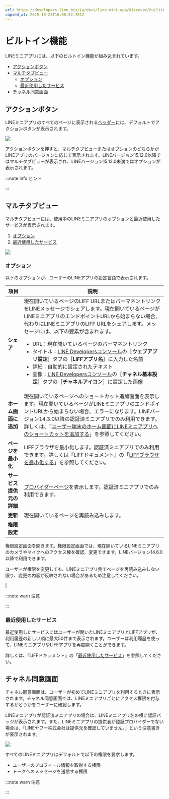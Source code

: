 ```yaml
---
url: https://developers.line.biz/ja/docs/line-mini-app/discover/builtin-features/
copied_at: 2025-10-23T16:00:52.781Z
---
```

# ビルトイン機能

LINEミニアプリには、以下のビルトイン機能が組み込まれています。

*   [アクションボタン](#action-button)
*   [マルチタブビュー](#multi-tab-view)
    *   [オプション](#multi-tab-view-option)
    *   [最近使用したサービス](#multi-tab-view-recent-service)
*   [チャネル同意画面](#consent-screen)

## アクションボタン

LINEミニアプリのすべてのページに表示される[ヘッダー](https://developers.line.biz/ja/docs/line-mini-app/discover/ui-components/#header)には、デフォルトでアクションボタンが表示されます。

![](https://developers.line.biz/media/line-mini-app/discover/mini-header-action-butoon-ja.png)

アクションボタンを押すと、[マルチタブビュー](#multi-tab-view)または[オプション](#multi-tab-view-option)のどちらかがLINEアプリのバージョンに応じて表示されます。LINEバージョン15.12.0以降ではマルチタブビューが表示され、LINEバージョン15.12.0未満ではオプションが表示されます。

:::note info
ヒント

:::

## マルチタブビュー

マルチタブビューには、使用中のLINEミニアプリのオプションと最近使用したサービスが表示されます。

1.  [オプション](#multi-tab-view-option)
2.  [最近使用したサービス](#multi-tab-view-recent-service)

![](https://developers.line.biz/media/line-mini-app/discover/mini-multi-tab-view-ja.png)

### オプション

以下のオプションが、ユーザーのLINEアプリの設定言語で表示されます。

| 項目 | 説明 |
| --- | --- |
| **シェア** | 現在開いているページのLIFF URLまたはパーマネントリンクをLINEメッセージでシェアします。現在開いているページがLINEミニアプリのエンドポイントURLから始まらない場合、代わりにLINEミニアプリのLIFF URLをシェアします。メッセージには、以下の要素が含まれます。<ul><!--[--><li><!--[-->URL：現在開いているページのパーマネントリンク<!--]--></li><li><!--[-->タイトル：<a href="/console/" class=""><!--[--><!--[-->LINE Developersコンソール<!--]--><!--]--></a>の［<strong><!--[-->ウェブアプリ設定<!--]--></strong>］タブの［<strong><!--[-->LIFFアプリ名<!--]--></strong>］に入力した名前<!--]--></li><li><!--[-->詳細：自動的に設定されたテキスト<!--]--></li><li><!--[-->画像：<a href="/console/" class=""><!--[--><!--[-->LINE Developersコンソール<!--]--><!--]--></a>の［<strong><!--[-->チャネル基本設定<!--]--></strong>］タブの［<strong><!--[-->チャネルアイコン<!--]--></strong>］に設定した画像<!--]--></li><!--]--></ul> |
| **ホーム画面に追加** | 現在開いているページへのショートカット追加画面を表示します。現在開いているページがLINEミニアプリのエンドポイントURLから始まらない場合、エラーになります。LINEバージョン14.3.0以降の認証済ミニアプリでのみ利用できます。詳しくは、「[ユーザー端末のホーム画面にLINEミニアプリへのショートカットを追加する](https://developers.line.biz/ja/docs/line-mini-app/develop/add-to-home-screen/)」を参照してください。 |
| **ページを最小化** | LIFFブラウザを最小化します。認証済ミニアプリでのみ利用できます。詳しくは『LIFFドキュメント』の「[LIFFブラウザを最小化する](https://developers.line.biz/ja/docs/liff/minimizing-liff-browser/)」を参照してください。 |
| **サービス提供元の詳細** | [プロバイダーページ](https://developers.line.biz/ja/docs/partner-docs/provider-page/)を表示します。認証済ミニアプリでのみ利用できます。 |
| **更新** | 現在開いているページを再読み込みします。 |
| **権限設定** | 
権限設定画面を開きます。権限設定画面では、現在開いているLINEミニアプリのカメラやマイクへのアクセス権を確認、変更できます。LINEバージョン14.6.0以降で利用できます。

ユーザーが権限を変更しても、LINEミニアプリ側でページを再読み込みしない限り、変更の内容が反映されない場合があるため注意してください。

 |

:::note warn
注意

:::

### 最近使用したサービス

最近使用したサービスにはユーザーが開いたLINEミニアプリとLIFFアプリが、利用履歴の新しい順に最大50件まで表示されます。ユーザーは利用履歴を使って、LINEミニアプリやLIFFアプリを再度開くことができます。

詳しくは、『LIFFドキュメント』の「[最近使用したサービス](https://developers.line.biz/ja/docs/liff/overview/#multi-tab-view-recent-service)」を参照してください。

## チャネル同意画面

チャネル同意画面は、ユーザーが初めてLINEミニアプリを利用するときに表示されます。チャネル同意画面では、LINEミニアプリごとにアクセス権限を付与するかどうかをユーザーに確認します。

LINEミニアプリが認証済ミニアプリの場合は、LINEミニアプリ名の横に認証バッジが表示されます。また、LINEミニアプリの提供者が認証プロバイダーでない場合は、「LINEヤフー株式会社は提供元を確認していません。」という注意書きが表示されます。

![](https://developers.line.biz/media/line-mini-app/mini-permission-request-ja.png)

すべてのLINEミニアプリはデフォルトで以下の権限を要求します。

*   ユーザーのプロフィール情報を取得する権限
*   トークへのメッセージを送信する権限

:::note warn
注意

:::